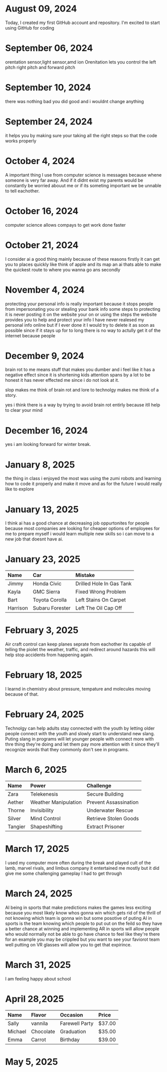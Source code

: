  # August 09, 2024


Today, I created my first GitHub account and repository. I'm excited to start using GitHub for coding

# September 06, 2024


orentation sensor,light sensor,amd ion Orenitation lets you control the left pitch right pitch and forward pitch

# September 10, 2024


there was nothing bad you did good and i wouldnt change anything

# September 24, 2024


it helps you by making sure your taking all the right steps so that the code works properly 


# October 4, 2024


A important thing I use from computer science is messages because whene someone is very far away. And if it didnt exist my parents would be constantly be worried abouut me or if its someting important we be unnable to tell eachother.


# October 16, 2024 


computer science allows compays to get work done faster


# October 21, 2024


I consider ai a good thing mainly because of these reasons firstly it can get you to places quickly like think of apple and its map an ai thats able to make the quickest route to where you wanna go ans secondly 



# November 4, 2024


protecting your personal info is really important because it stops people from impersonating you or stealing your bank info some steps to protecting it is never posting it on the website your on or using the steps the website provides you to help and protect your info I have never realesed my personal info online but if I ever done it I would try to delete it as soon as possible since if it stays up for to long there is no way to actully get it of the internet because people 



# December 9, 2024


brain rot to me means stuff that makes you dumber and i feel like it has a negative effect since it is shortening kids attention spans by a lot to be honest it has never effected me since i do not look at it.

slop makes me think of brain rot and lore to technolgy makes me think of a story.

yes i think there is a way by trying to avoid brain rot entirly because itll help to clear your mind



# December 16, 2024


yes i am looking forward for winter break.



# January 8, 2025


the thing in class i enjoyed the most was using the zumi robots and learning how to code it properly and make it move and as for the future I would really like to explore 



# January 13, 2025


I think ai has a good chance at decreasing job oppurtonites for people because most companies are looking for cheaper options of employees for me to prepare myself i would learn multiple new skills so i can move to a new job that doesnt have ai.



# January 23, 2025

| Name     | Car | Mistake |
| :------- | :-- | :------ |
| Jimmy    |  Honda Civic   |   	Drilled Hole In Gas Tank      |
| Kayla    |  GMC Sierra   |    Fixed Wrong Problem     |
| Bart     | Toyota Corolla    |   Left Stains On Carpet      |
| Harrison | Subaru Forester    |  Left The Oil Cap Off       |



# February 3, 2025

Air craft control can keep planes seprate from eachother its capable of telling the piolet the weather, traffic, and redirect around hazards this will help stop accidents from happening again.



# February 18, 2025

I learnd in chemistry about pressure, tempature and molecules moving because of that.



# February 24, 2025

Technolgy can help adults stay connected with the youth by letting older people connect with the youth and slowly start to understand new slang. Puting slang in programs will let younger people with connect more with thre thing they're doing and let them pay more attention with it since they'll recognize words that they commonly don't see in programs.



# March 6, 2025

| Name    | Power | Challenge |
| :------ | :---- | :-------- |
| Zara    |  Telekenesis     |  Secure Building         |
| Aether  | Weather Manipulation      | Prevent Assassination          |
| Thorne  | Invisibility      | Underwater Rescue          |
| Silver  | Mind Control      | Retrieve Stolen Goods          |
| Tangier | Shapeshifting      |  Extract Prisoner         |



# March 17, 2025

I used my computer more often during the break and played cult of the lamb, marvel rivals, and limbus company it entertained me mostly but it did give me some challenging gameplay I had to get through 



# March 24, 2025

AI being in sports that make predictions makes the games less exciting because you most likely know whos gonna win which gets rid of the thrill of not knowing which team is gonna win but some posotive of puting AI in sports is the team knowing which people to put out on the feild so they have a better chance at winning and implementing AR in sports will allow people who would normally not be able to go have chance to feel like they're there for an example you may be crippled but you want to see your faviorot team well putting on VR glasses will allow you to get that expirince.



# March 31, 2025

I am feeling happy about school 



# April 28,2025

| Name     | Flavor | Occasion | Price |
| :------- | :----- | :------- | :---- |
| Sally    |  vannila      | Farewell Party         |$37.00       | 
| Michael  |  Chocolate      | Graduation         | $35.00      | 
| Emma     |  Carrot      |  Birthday        | $39.00      | 



# May 5, 2025


